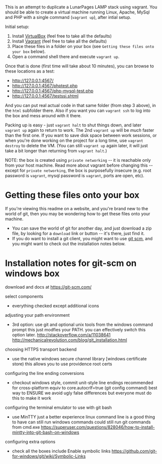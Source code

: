 This is an attempt to duplicate a LunarPages LAMP stack using vagrant.
You should be able to create a virtual machine running Linux, Apache, 
MySql and PHP with a single command (`vagrant up`), after intial setup.

Initial setup:

1. Install [VirtualBox](https://www.virtualbox.org/)
   (feel free to take all the defaults)
2. Install [Vagrant](https://www.vagrantup.com/)
   (feel free to take all the defaults)
3. Place these files in a folder on your box 
   (see `Getting these files onto your box` below).
4. Open a command shell there and execute `vagrant up`.

Once that is done (first time will take about 10 minutes), you can browse 
to these locations as a test:

- http://127.0.0.1:4567/
- http://127.0.0.1:4567/phptest.php
- http://127.0.0.1:4567/php-mysql-test.php
- http://127.0.0.1:4567/testssi.shtml

And you can put real actual code in that same folder (from step 3 above), 
in the `html` subfolder there. Also if you want you can `vagrant ssh` to 
log into the box and mess around with it there.

Packing up is easy - just `vagrant halt` to shut things down, and later 
`vagrant up` again to return to work. The 2nd `vagrant up` will be *much* 
faster than the first one.  If you want to save disk space between work 
sessions, or when you're done working on the project for a long time, use 
`vagrant destroy` to delete the VM.  (You can still `vagrant up` again later, 
it will just take a bit longer than returning from `vagrant halt`.)

NOTE: the box is created using `private networking` -- it is reachable only from 
your host machine. Read more about vagrant before changing this -- except for 
`private networking`, the box is purposefully insecure (e.g. root password is 
`vagrant`, mysql password is `vagrant`, ports are open, etc).


# Getting these files onto your box

If you're viewing this readme on a website, and you're brand new to the world of 
git, then you may be wondering how to get these files onto your machine. 
- You can save the world of git for another day, and just download a zip file, by 
  looking for a `download` link or button -- it's there, just find it.
- If you do want to install a git client, you might want to use 
  [git scm](https://git-scm.com/), and you might want to check out the installation 
  notes below.


# Installation notes for git-scm on windows box

download and docs at https://git-scm.com/

select components
- everything checked except additional icons

adjusting your path environment
- 3rd option: use git and optional unix tools from the windows command prompt
  this just modfies your PATH. you can effectively switch this option later.
  http://stackoverflow.com/a/11038641
  http://mechanicalrevolution.com/blog/git_installation.html

choosing HTTPS transport backend
- use the native windows secure channel library [windows certificate store)
  this allows you to use providence root certs

configuring the line ending conversions
- checkout windows style, commit unit-style line endings
  recommended for cross-platform
  equiv to core.autocrlf=true (git config command)
  best way to ENSURE we avoid ugly false differences
  but everyone must do this to make it work

configuring the terminal emulator to use with git bash
- use MinTTY
  just a better experience
  linux command line is a good thing to have
  can still run windows commands
  could still run git commands from cmd.exe
  https://superuser.com/questions/828046/how-to-install-mintty-into-git-bash-on-windows

configuring extra options
- check all the boxes include Enable symbolic links
  https://github.com/git-for-windows/git/wiki/Symbolic-Links


